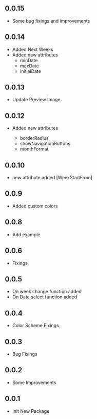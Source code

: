 ## 0.0.15
* Some bug fixings and improvements

## 0.0.14

* Added Next Weeks
* Added new attributes
    - minDate
    - maxDate
    - initialDate

## 0.0.13

* Update Preview Image

## 0.0.12

* Added new attributes

    - borderRadius
    - showNavigationButtons
    - monthFormat

## 0.0.10

* new attribute added [WeekStartFrom]

## 0.0.9

* Added custom colors

## 0.0.8

* Add example

## 0.0.6

* Fixings

## 0.0.5

* On week change function added
* On Date select function added

## 0.0.4

* Color Scheme Fixings

## 0.0.3

* Bug Fixings

## 0.0.2

* Some Improvements


## 0.0.1

* Init New Package
